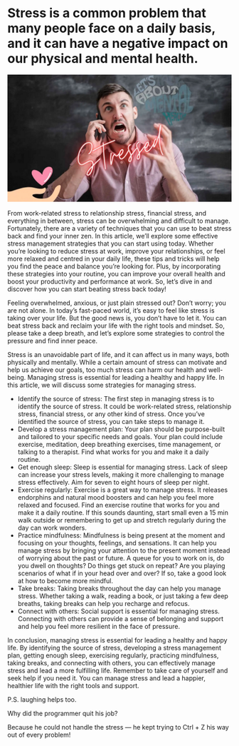 # Stress is a common problem that many people face on a daily basis, and it can have a negative impact on our physical and mental health. 
![person stressed out](/images/stress.png)

From work-related stress to relationship stress, financial stress, and everything in between, stress can be overwhelming and difficult to manage. Fortunately, there are a variety of techniques that you can use to beat stress back and find your inner zen. In this article, we’ll explore some effective stress management strategies that you can start using today. Whether you’re looking to reduce stress at work, improve your relationships, or feel more relaxed and centred in your daily life, these tips and tricks will help you find the peace and balance you’re looking for. Plus, by incorporating these strategies into your routine, you can improve your overall health and boost your productivity and performance at work. So, let’s dive in and discover how you can start beating stress back today!

Feeling overwhelmed, anxious, or just plain stressed out? Don’t worry; you are not alone. In today’s fast-paced world, it’s easy to feel like stress is taking over your life. But the good news is, you don’t have to let it. You can beat stress back and reclaim your life with the right tools and mindset. So, please take a deep breath, and let’s explore some strategies to control the pressure and find inner peace.

Stress is an unavoidable part of life, and it can affect us in many ways, both physically and mentally. While a certain amount of stress can motivate and help us achieve our goals, too much stress can harm our health and well-being. Managing stress is essential for leading a healthy and happy life. In this article, we will discuss some strategies for managing stress.

- Identify the source of stress: The first step in managing stress is to identify the source of stress. It could be work-related stress, relationship stress, financial stress, or any other kind of stress. Once you’ve identified the source of stress, you can take steps to manage it.
- Develop a stress management plan: Your plan should be purpose-built and tailored to your specific needs and goals. Your plan could include exercise, meditation, deep breathing exercises, time management, or talking to a therapist. Find what works for you and make it a daily routine.
- Get enough sleep: Sleep is essential for managing stress. Lack of sleep can increase your stress levels, making it more challenging to manage stress effectively. Aim for seven to eight hours of sleep per night.
- Exercise regularly: Exercise is a great way to manage stress. It releases endorphins and natural mood boosters and can help you feel more relaxed and focused. Find an exercise routine that works for you and make it a daily routine. If this sounds daunting, start small even a 15 min walk outside or remembering to get up and stretch regularly during the day can work wonders.
- Practice mindfulness: Mindfulness is being present at the moment and focusing on your thoughts, feelings, and sensations. It can help you manage stress by bringing your attention to the present moment instead of worrying about the past or future. A queue for you to work on is, do you dwell on thoughts? Do things get stuck on repeat? Are you playing scenarios of what if in your head over and over? If so, take a good look at how to become more mindful.
- Take breaks: Taking breaks throughout the day can help you manage stress. Whether taking a walk, reading a book, or just taking a few deep breaths, taking breaks can help you recharge and refocus.
- Connect with others: Social support is essential for managing stress. Connecting with others can provide a sense of belonging and support and help you feel more resilient in the face of pressure.

In conclusion, managing stress is essential for leading a healthy and happy life. By identifying the source of stress, developing a stress management plan, getting enough sleep, exercising regularly, practicing mindfulness, taking breaks, and connecting with others, you can effectively manage stress and lead a more fulfilling life. Remember to take care of yourself and seek help if you need it. You can manage stress and lead a happier, healthier life with the right tools and support.

P.S. laughing helps too.

Why did the programmer quit his job?

Because he could not handle the stress — he kept trying to Ctrl + Z his way out of every problem!

